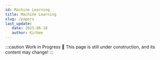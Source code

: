 ```yaml
---
id: Machine Learning
title: Machine Learning
slug: /papers
last_update:
   date: 2025-06-18
   author: Kirbee
---
```

:::caution Work in Progress 🚧
This page is still under construction, and its content may change!
:::